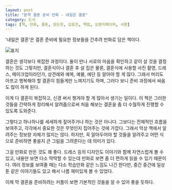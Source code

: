 ```yaml
---
layout: post
title: "본격 결혼 준비 만화 - 내일은 결혼"
category: 도서
tags: [책, 만화, 결혼, 권도헌, 김효진, 책밥, 오렌지페이퍼, 서평]
---
```


'내일은 결혼'은 결혼 준비에 필요한 정보들을 간추려 만화로 담은 책이다.

![표지](https://lh3.googleusercontent.com/lWYosh8mSzpoYvif8JYWLsPFHulc6tUxFDfEnzFABXVsRT09U1xJipnp3CQk2aJ-uX1zgYZ_s43kfQ=s480)

결혼은 생각보다 복잡한 과정이다.
둘이 만나 서로의 마음을 확인하고 같이 살 것을 결정하는 것도 그렇지만,
결혼식이나 결혼 후 살 집은 물론,
결혼식에 사용할 사진 촬영, 드레스, 메이크업이라던가,
상견례와 예복, 예물, 예단 등
알아야 할 게 많다.
그래서 머리도 아프고 행복해야 할 결혼이 힘들게만 느껴지기도 하며,
그러다 보니 준비 과정에서 싸움도 많이 하게 된다.

이게 다 결혼이 복잡하고, 신경 써서 챙겨야 할 게 많아서 생기는 일이다.
이 책은 그러한 것들을 간략하게 정리해서 알려줌으로써
처음 해보는 결혼을 좀 더 수월하게 진행할 수 있도록 도와준다.

그렇다고 하나하나를 세세하게 짚어주거나 하는 것은 아니다.
그보다는 전체적인 흐름을 보여주고,
각각에서 중요한 것은 무엇인지 집어주는 것에 가깝다.
그래서 막상 책에서 알려주는 정보량 자체가 많지는 않다.
하지만, 꼭 알아두어야 할 것들을 알려주고
어떤 식으로 준비하면 좋을지 큰 그림을 그려준다는 데 의미가 있다.

그걸 만화로 만든 것도 꽤 좋다.
드레스 등의 디자인도 이야기와 함께 자연스럽게 볼 수 있고,
내용만 보면 다소 딱딱할 수 있는데
만화로 보면 좀 더 편하게 읽을 수 있기 때문이다.
여러 정보를 보여줄 때는 다소 학습만화 같은 느낌도 나긴 한다만,
중간 중간에 일상툰 같은 이야기들도 있고 해서
나름 재미있게 볼 수 있었다.

이제 막 결혼을 준비하려는 커플이 보면
기본적인 것들을 알 수 있어 좋을 듯하다.
